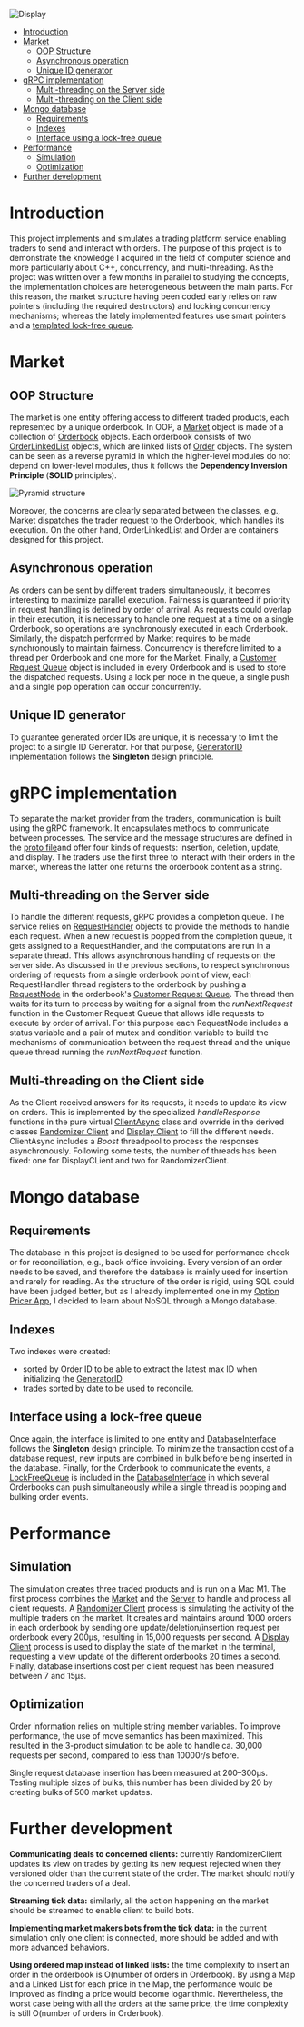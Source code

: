 ![Display](images/main_screenshot_with_one_product.png)

<!-- TOC -->
* [Introduction](#introduction)
* [Market](#market)
  * [OOP Structure](#oop-structure)
  * [Asynchronous operation](#asynchronous-operation)
  * [Unique ID generator](#unique-id-generator)
* [gRPC implementation](#grpc-implementation)
  * [Multi-threading on the Server side](#multi-threading-on-the-server-side)
  * [Multi-threading on the Client side](#multi-threading-on-the-client-side)
* [Mongo database](#mongo-database)
  * [Requirements](#requirements)
  * [Indexes](#indexes)
  * [Interface using a lock-free queue](#interface-using-a-lock-free-queue)
* [Performance](#performance)
  * [Simulation](#simulation)
  * [Optimization](#optimization)
* [Further development](#further-development)
<!-- TOC -->

# Introduction
This project implements and simulates a trading platform service enabling traders to send and interact with orders. The
purpose of this project is to demonstrate the knowledge I acquired in the field of computer science and more
particularly about C++, concurrency, and multi-threading. As the project was written over a few months in parallel to
studying the concepts, the implementation choices are heterogeneous between the main parts. For this reason, the market
structure having been coded early relies on raw pointers
(including the required destructors) and locking concurrency mechanisms; whereas the lately implemented features use
smart pointers and a [templated lock-free queue](lock_free_queue/LockFreeQueue.h).

# Market

## OOP Structure

The market is one entity offering access to different traded products, each represented by a unique orderbook. In OOP,
a [Market](market/Market.h) object is made of a collection of [Orderbook](market/OrderBook.h) objects. Each orderbook
consists of two [OrderLinkedList](market/OrderLinkedList.h) objects, which are linked lists of
[Order](market/order/Order.h) objects. The system can be seen as a reverse pyramid in which the higher-level modules do
not depend on lower-level modules, thus it follows the **Dependency Inversion Principle** (**SOLID** principles).

![Pyramid structure](images/Market_OOP_pyramid_structure.png)

Moreover, the concerns are clearly separated between the classes, e.g., Market dispatches the trader
request to the Orderbook, which handles its execution.
On the other hand, OrderLinkedList and Order are containers 
designed for this project.

## Asynchronous operation

As orders can be sent by different traders simultaneously, it becomes interesting to maximize parallel execution.
Fairness is guaranteed if priority in request handling is defined by order of arrival. As requests could overlap in
their execution, it is necessary to handle one request at a time on a single Orderbook, so operations are synchronously
executed in each Orderbook. Similarly, the dispatch performed by Market requires to be made synchronously to maintain
fairness. Concurrency is therefore limited to a thread per Orderbook and one more for the Market. Finally,
a [Customer Request Queue](market/CustomerRequestQueue/CustomerRequestQueue.h) object is included in every Orderbook and
is used to store the dispatched requests. Using a lock per node in the queue, a single push and a single pop operation
can occur concurrently.

## Unique ID generator

To guarantee generated order IDs are unique, it is necessary to limit the project to a single ID Generator. For that
purpose, [GeneratorID](market/GeneratorId.h) implementation follows the **Singleton** design principle.

# gRPC implementation

To separate the market provider from the traders, communication is built using the gRPC framework. It encapsulates methods
to communicate between processes. The service and the message structures are defined in
the [proto file](proto/MarketAccess.proto)and offer four kinds of requests: insertion, deletion,
update, and display.
The traders use the first three to interact with their orders in the market, whereas the latter one
returns the orderbook content as a string.

## Multi-threading on the Server side

To handle the different requests, gRPC provides a completion queue. The service relies
on [RequestHandler](server_and_client_grpc/Service/RequestHandler.h)
objects to provide the methods to handle each request. 
When a new request is popped from the completion queue, it gets assigned to a RequestHandler, and the computations are
run in a separate thread. This allows asynchronous handling of requests on the server side. As discussed in the previous 
sections, to respect synchronous ordering of
requests from a single orderbook point of view, each RequestHandler thread registers to the orderbook by pushing
a [RequestNode](market/CustomerRequestQueue/RequestNode.h)
in the orderbook's [Customer Request Queue](market/CustomerRequestQueue/CustomerRequestQueue.h). The thread then waits
for its turn to process by waiting for a signal from the _runNextRequest_ function in the Customer Request
Queue that allows idle requests to execute by order of arrival.
For this purpose each RequestNode includes a status variable and a pair of mutex and condition variable
to build the mechanisms of communication between the request thread and the unique queue thread running the 
_runNextRequest_ function.

## Multi-threading on the Client side

As the Client received answers for its requests, it needs to update its view on orders. This is implemented by the specialized 
 _handleResponse_ functions in the pure virtual [ClientAsync](server_and_client_grpc/Client/ClientAsync.h) class and 
override in the derived classes [Randomizer Client](server_and_client_grpc/Client/RandomizerClient/RandomizerClient.h) 
and [Display Client](server_and_client_grpc/Client/DisplayClient/DisplayClient.h) to fill the different needs.
ClientAsync includes a _Boost_ threadpool to process the responses asynchronously.
Following some tests, the number of threads has been fixed: one for DisplayCLient and two for RandomizerClient.  

# Mongo database

## Requirements

The database in this project is designed to be used for performance check or for reconciliation, e.g., back office
invoicing. Every version of an order needs to be saved, and therefore the database is mainly used for insertion and
rarely for reading. As the structure of the order is rigid, using SQL could have been judged better, but as I already
implemented one in my [Option Pricer App](https://github.com/PLHC/option-pricer-app), I decided to learn about NoSQL
through a Mongo database.

## Indexes

Two indexes were created:

- sorted by Order ID to be able to extract the latest max ID when initializing the [GeneratorID](market/GeneratorId.h)
- trades sorted by date to be used to reconcile.

## Interface using a lock-free queue

Once again, the interface is limited to one entity and [DatabaseInterface](database/DatabaseInterface.h) follows the
**Singleton** design principle. To minimize the transaction cost of a database request, new inputs are combined in bulk
before being inserted in the database. Finally, for the Orderbook to communicate the events,
a [LockFreeQueue](lock_free_queue/LockFreeQueue.h) is included in the [DatabaseInterface](database/DatabaseInterface.h)
in which several Orderbooks can push simultaneously while a single thread is popping and bulking order events.

# Performance

## Simulation

The simulation creates three traded products and is run on a Mac M1. The first process combines
the [Market](market/Market.h)
and the [Server](server_and_client_grpc/Service/RpcServiceAsync.h) to handle and process all client requests.
A [Randomizer Client](server_and_client_grpc/Client/RandomizerClient/RandomizerClient.h) process is simulating the
activity of the multiple traders on the market. It creates and maintains around 1000 orders in each orderbook by sending
one update/deletion/insertion request per orderbook every 200µs, resulting in 15,000 requests per second.
A [Display Client](server_and_client_grpc/Client/DisplayClient/DisplayClient.h) process is used to display the state of
the market in the terminal, requesting a view update of the different orderbooks 20 times a second. Finally, database insertions cost
per client request has been measured between 7 and 15µs.

## Optimization

Order information relies on multiple string member variables. To improve performance, the use of move semantics has been
maximized. This resulted in the 3-product simulation to be able to handle ca. 30,000 requests per second, compared to
less than 10000r/s before. 

Single request database insertion has been measured at 200–300µs.
Testing multiple sizes of bulks, this number has been divided by 20 by creating bulks of 500 market updates.

# Further development

**Communicating deals to concerned clients:** currently RandomizerClient updates its view on trades by getting its new request rejected when they versioned older than the current state of the order. The market should notify the concerned traders of a deal.

**Streaming tick data:** similarly, all the action happening on the market should be streamed to enable client to build bots.

**Implementing market makers bots from the tick data:** in the current simulation only one client is connected, more should be added and with more advanced behaviors.

**Using ordered map instead of linked lists:** the time complexity to insert an order in the orderbook is O(number of 
orders in Orderbook). By using a Map and a Linked List for each price in the Map, the performance would be improved as 
finding a price would become logarithmic. Nevertheless, the worst case being with all the orders at the same price, the 
time complexity is still O(number of orders in Orderbook).
 


